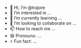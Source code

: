 - 👋 Hi, I’m @trajore
- 👀 I’m interested in ...
- 🌱 I’m currently learning ...
- 💞️ I’m looking to collaborate on ...
- 📫 How to reach me ...
- 😄 Pronouns: ...
- ⚡ Fun fact: ...

<!---
trajore/trajore is a ✨ special ✨ repository because its `README.md` (this file) appears on your GitHub profile.
You can click the Preview link to take a look at your changes.
--->

